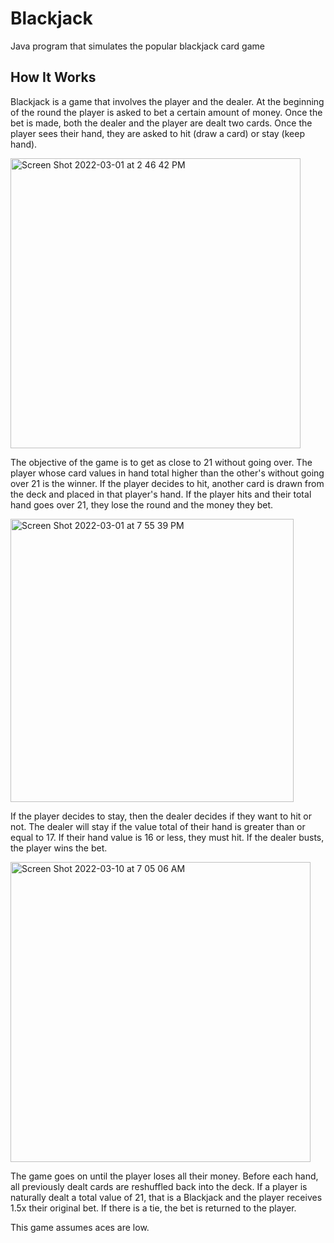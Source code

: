 # Blackjack
Java program that simulates the popular blackjack card game

## How It Works
Blackjack is a game that involves the player and the dealer. At the beginning of the round the player is asked to bet a certain amount of money. Once the bet is made, both the dealer and the player are dealt two cards. Once the player sees their hand, they are asked to hit (draw a card) or stay (keep hand).

<img width="464" alt="Screen Shot 2022-03-01 at 2 46 42 PM" src="https://user-images.githubusercontent.com/54502182/156238023-68da2121-123d-4e30-9d52-cd5d0fbfea22.png">

The objective of the game is to get as close to 21 without going over. The player whose card values in hand total higher than the other's without going over 21 is the winner. If the player decides to hit, another card is drawn from the deck and placed in that player's hand. If the player hits and their total hand goes over 21, they lose the round and the money they bet.

<img width="453" alt="Screen Shot 2022-03-01 at 7 55 39 PM" src="https://user-images.githubusercontent.com/54502182/156274146-64a1d1c0-fbb7-4071-8598-74b1a90dd815.png">

If the player decides to stay, then the dealer decides if they want to hit or not. The dealer will stay if the value total of their hand is greater than or equal to 17. If their hand value is 16 or less, they must hit. If the dealer busts, the player wins the bet.

<img width="480" alt="Screen Shot 2022-03-10 at 7 05 06 AM" src="https://user-images.githubusercontent.com/54502182/157658354-d6496fe3-e210-47bf-93a8-10ae16a7bd70.png">

The game goes on until the player loses all their money. Before each hand, all previously dealt cards are reshuffled back into the deck. If a player is naturally dealt a total value of 21, that is a Blackjack and the player receives 1.5x their original bet. If there is a tie, the bet is returned to the player. 

This game assumes aces are low.
